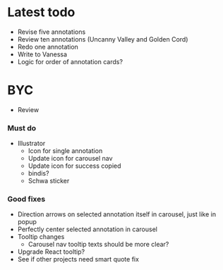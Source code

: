 # Latest todo
* Revise five annotations
* Review ten annotations (Uncanny Valley and Golden Cord)
* Redo one annotation
* Write to Vanessa 
* Logic for order of annotation cards?

# BYC
* Review

### Must do
* Illustrator
    * Icon for single annotation
    * Update icon for carousel nav
    * Update icon for success copied
    * bindis?
    * Schwa sticker

### Good fixes
* Direction arrows on selected annotation itself in carousel, just like in popup
* Perfectly center selected annotation in carousel
* Tooltip changes
    * Carousel nav tooltip texts should be more clear?
* Upgrade React tooltip?
* See if other projects need smart quote fix